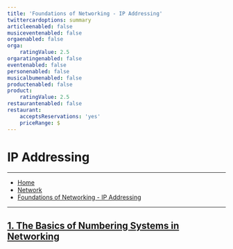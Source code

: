 ```yaml
---
title: 'Foundations of Networking - IP Addressing'
twittercardoptions: summary
articleenabled: false
musiceventenabled: false
orgaenabled: false
orga:
    ratingValue: 2.5
orgaratingenabled: false
eventenabled: false
personenabled: false
musicalbumenabled: false
productenabled: false
product:
    ratingValue: 2.5
restaurantenabled: false
restaurant:
    acceptsReservations: 'yes'
    priceRange: $
---
```


# <a href="/" class="nav-button transform"><span></span></a>IP Addressing



---

<div>
<nav class="breadcrumb is-medium" aria-label="breadcrumbs">
  <ul>
    <li><a href="/"><span class="icon is-small"><i class="fa fa-home"></i></span>Home<span></span></a></li>
    <li><a href="/network"><span class="icon is-small"><i class="fa fa-connectdevelop"></i></span><span>Network</span></a></li>
    <li><a href="#">Foundations of Networking - IP Addressing</a></li>
  </ul>
</nav>
</div>

---

##  [1. The Basics of Numbering Systems in Networking](/network/foundations-of-networking-ip-addressing/the-basics-of-numbering-systems-in-networking)